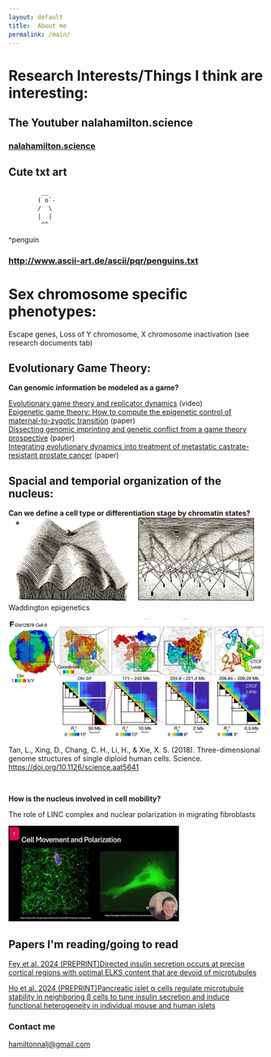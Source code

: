 ```yaml
---
layout: default
title:  About me
permalink: /main/
---
```


# Research Interests/Things I think are interesting:

## The Youtuber nalahamilton.science
### [nalahamilton.science](https://www.youtube.com/channel/UCDNVgS1O-37Fzl20FiNgb2g)

## Cute txt art
             __
            ( o`-
            /  \
            |  |
             ^^ 
^penguin
### http://www.ascii-art.de/ascii/pqr/penguins.txt

# Sex chromosome specific phenotypes: 
Escape genes, Loss of Y chromosome, X chromosome inactivation
(see research documents tab)

## Evolutionary Game Theory: 
**Can genomic information be modeled as a game?**

[Evolutionary game theory and replicator dynamics](https://www.youtube.com/watch?v=Xp7BAIyQxKE)
(video)
<br>
[Epigenetic game theory: How to compute the epigenetic control of maternal-to-zygotic transition](https://www.sciencedirect.com/science/article/abs/pii/S157106451630135X)
(paper)
<br>
[Dissecting genomic imprinting and genetic conflict from a game theory prospective](https://pubmed.ncbi.nlm.nih.gov/28159530/)
(paper)
<br>
[Integrating evolutionary dynamics into treatment of metastatic castrate-resistant prostate cancer](https://www.nature.com/articles/s41467-017-01968-5)
(paper)



## Spacial and temporial organization of the nucleus: 
**Can we define a cell type or differentiation stage by chromatin states?**
<br>
<img src="/images/Waddington_epigenetics.png" alt="drawing" width="700"/>
Waddington epigenetics

![Fig f in Tan et al. 2028](/images/Sunney.jpg)


Tan, L., Xing, D., Chang, C. H., Li, H., & Xie, X. S. (2018). Three-dimensional genome structures of single diploid human cells. Science. https://doi.org/10.1126/science.aat5641

<br>

**How is the nucleus involved in cell mobility?**


The role of LINC complex and nuclear polarization in migrating fibroblasts


[![The role of LINC complex and nuclear polarization in migrating fibroblasts](/images/hqdefault.jpg)](https://www.youtube.com/watch?v=cS5sKqZt71o&t=6s)

## Papers I'm reading/going to read
[Fey et al. 2024 (PREPRINT)Directed insulin secretion occurs at precise cortical regions with optimal ELKS content that are devoid of microtubules](https://www.biorxiv.org/content/10.1101/2025.01.20.633904v1.abstract)

[Ho et al. 2024 (PREPRINT)Pancreatic islet α cells regulate microtubule stability in neighboring β cells to tune insulin secretion and induce functional heterogeneity in individual mouse and human islets](https://www.biorxiv.org/content/10.1101/2024.10.21.619544v1.abstract)

### Contact me
[hamiltonnalj@gmail.com](mailto:hamiltonnalj@gmail.com)

<br>
<br>
<br>




